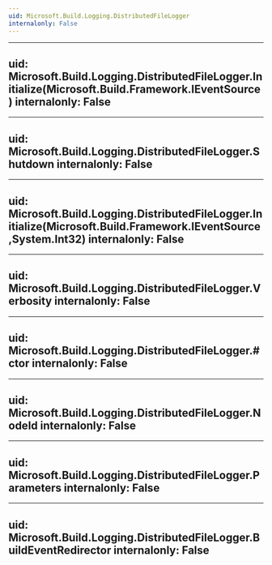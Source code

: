 ```yaml
---
uid: Microsoft.Build.Logging.DistributedFileLogger
internalonly: False
---
```


---
uid: Microsoft.Build.Logging.DistributedFileLogger.Initialize(Microsoft.Build.Framework.IEventSource)
internalonly: False
---

---
uid: Microsoft.Build.Logging.DistributedFileLogger.Shutdown
internalonly: False
---

---
uid: Microsoft.Build.Logging.DistributedFileLogger.Initialize(Microsoft.Build.Framework.IEventSource,System.Int32)
internalonly: False
---

---
uid: Microsoft.Build.Logging.DistributedFileLogger.Verbosity
internalonly: False
---

---
uid: Microsoft.Build.Logging.DistributedFileLogger.#ctor
internalonly: False
---

---
uid: Microsoft.Build.Logging.DistributedFileLogger.NodeId
internalonly: False
---

---
uid: Microsoft.Build.Logging.DistributedFileLogger.Parameters
internalonly: False
---

---
uid: Microsoft.Build.Logging.DistributedFileLogger.BuildEventRedirector
internalonly: False
---
